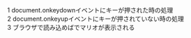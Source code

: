 
1 document.onkeydownイベントにキーが押された時の処理<br>
2 document.onkeyupイベントにキーが押されていない時の処理<br>
3 ブラウザで読み込めばでマリオが表示される
